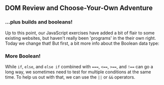 ## DOM Review and Choose-Your-Own Adventure
### ...plus builds and booleans!

Up to this point, our JavaScript exercises have added a bit of flair to some existing websites, but haven't really been 'programs' in the their own right. Today we change that! But first, a bit more info about the Boolean data type:

### More Boolean!

While `if`, `else`, and `else if` combined with `===`, `<==`, `>==`, and `!==` can go a long way, we sometimes need to test for multiple conditions at the same time. To help us out with that, we can use the `||` or `&&` operators. 



